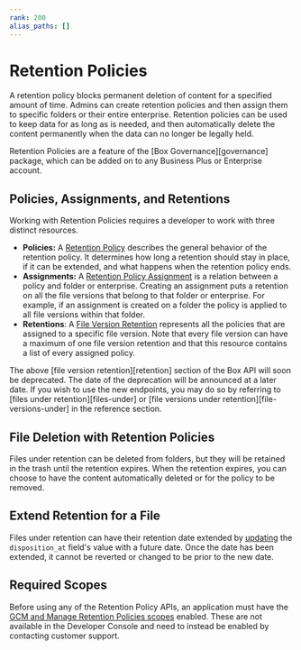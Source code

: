 ```yaml
---
rank: 200
alias_paths: []
---
```


# Retention Policies

A retention policy blocks permanent deletion of content for a specified amount
of time. Admins can create retention policies and then assign them to
specific folders or their entire enterprise. Retention policies can be used to
keep data for as long as is needed, and then automatically delete the content
permanently when the data can no longer be legally held.

<Message>
  Retention Policies are a feature of the [Box Governance][governance] package,
  which   can be added on to any Business Plus or Enterprise account.
</Message>

## Policies, Assignments, and Retentions

Working with Retention Policies requires a developer to work with three
distinct resources.

* **Policies:**  A [Retention Policy][policy] describes the general behavior of the retention policy. It determines how long a retention should stay in place, if it can be extended, and what happens when the retention policy ends.
* **Assignments:** A [Retention Policy Assignment][assignment] is a relation between a policy and folder or enterprise. Creating an assignment puts a retention on all the file versions that belong to that folder or enterprise. For example, if an assignment is created on a folder the policy is applied to all file versions within that folder.
* **Retentions**: A [File Version Retention][retention] represents all the policies that are assigned to a specific file version. Note that every file version can have a maximum of one file version retention and that this resource contains a list of every assigned policy.

<Message type='warning'>
  The above [file version retention][retention] section of the Box API
  will soon be deprecated. The date of the deprecation will be announced at a
  later date. If you wish to use the new endpoints, you may do so by referring
  to [files under retention][files-under] or
  [file versions under retention][file-versions-under] in the reference section.
</Message>

## File Deletion with Retention Policies

Files under retention can be deleted from folders, but they will be retained in
the trash until the retention expires. When the retention expires,
you can choose to have the content automatically deleted or for the policy to be
removed.

## Extend Retention for a File

Files under retention can have their retention date extended by
[updating][extend-retention] the `disposition_at` field's value with a future
date. Once the date has been extended, it cannot be reverted or changed to be
prior to the new date.

## Required Scopes

Before using any of the Retention Policy APIs, an application must have the [GCM
and Manage Retention Policies scopes][scopes] enabled. These are not available
in the Developer Console and need to instead be enabled by contacting customer
support.

[scopes]: g://api-calls/permissions-and-errors/scopes
[policy]: r://retention_policy
[assignment]: r://retention_policy_assignment
[retention]: r://file_version_retention
[governance]: https://www.box.com/security/governance-and-compliance
[files-under]: e://get-retention-policy-assignments-id-files-under-retention
[file-versions-under]: e://get-retention-policy-assignments-id-file-versions-under-retention
[extend-retention]: e://put-files-id/#param-disposition_at
